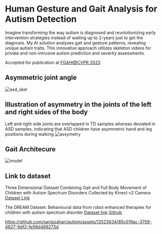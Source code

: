 # Human Gesture and Gait Analysis for Autism Detection
Imagine transforming the way autism is diagnosed and revolutionizing early intervention strategies instead of waiting up to 2-years just to get the diagnosis. My AI solution analyses gait and gesture patterns, revealing unique autism traits. This innovative approach utilizes skeleton videos for private and non-intrusive autism prediction and severity assessments.

Accepted for publication at [FGAHI@CVPR 2023](https://sites.google.com/view/fgahi2023/home?authuser=0)

## Asymmetric joint angle
![asd_skel](https://github.com/saniazahan/autism/assets/12523634/2890906b-e81c-4f01-b45a-4ac12d7d690c)

## Illustration of asymmetry in the joints of the left and right sides of the body 
Left and right side joints are overlapped in TD samples whereas deviated in ASD samples, indicating that ASD children have asymmetric hand and leg positions during walking
![assymetry](https://github.com/saniazahan/autism/assets/12523634/890cd877-fb78-4f77-b099-03debcfc7c62)

## Gait Architecure 
![model](https://github.com/saniazahan/autism/assets/12523634/d1cf01fb-729b-4eb7-82d6-ca774ac4f10c)

## Link to dataset
Three Dimensional Dataset Combining Gait and Full Body Movement of Children with Autism Spectrum Disorders Collected by Kinect v2 Camera 
[Dataset Link](https://datadryad.org/stash/dataset/doi%253A10.5061%252Fdryad.s7h44j150)

The DREAM Dataset: Behavioural data from robot enhanced therapies for children with autism spectrum disorder
[Dataset link](https://snd.gu.se/sv/catalogue/study/snd1156/1/1#dataset)
[Github](https://github.com/dream2020/data)


https://github.com/saniazahan/autism/assets/12523634/85c019ac-3759-4627-9df2-fe99d489273d




